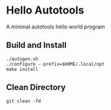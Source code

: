 # Hello Autotools

A minimal autotools hello world program


## Build and Install

```shell
./autogen.sh
./configure --prefix=$HOME/.local/opt
make install
```

## Clean Directory

```shell
git clean -fd
```
